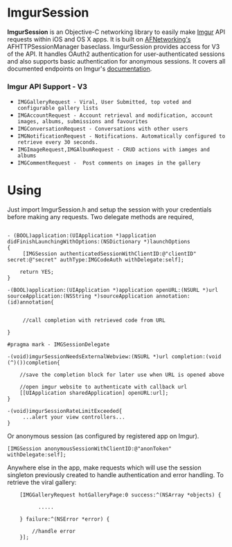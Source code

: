 # ImgurSession

__ImgurSession__ is an Objective-C networking library to easily make [Imgur](http://imgur.com) API requests within iOS and OS X apps. It is built on [AFNetworking's](http://afnetworking.com/) AFHTTPSessionManager baseclass. ImgurSession provides access for V3 of the API. It handles OAuth2 authentication for user-authenticated sessions and also supports basic authentication for anonymous sessions. It covers all documented endpoints on Imgur's [documentation](https://api.imgur.com/).

### Imgur API Support - V3

- `IMGGalleryRequest - Viral, User Submitted, top voted and configurable gallery lists`
- `IMGAccountRequest - Account retrieval and modification, account images, albums, submissions and favourites`
- `IMGConversationRequest - Conversations with other users`
- `IMGNotificationRequest - Notifications. Automatically configured to retrieve every 30 seconds.`
- `IMGImageRequest,IMGAlbumRequest - CRUD actions with iamges and albums`
- `IMGCommentRequest -  Post comments on images in the gallery`

# Using

Just import ImgurSession.h and setup the session with your credentials before making any requests. Two delegate methods are required,

```

- (BOOL)application:(UIApplication *)application didFinishLaunchingWithOptions:(NSDictionary *)launchOptions
{
     [IMGSession authenticatedSessionWithClientID:@"clientID" secret:@"secret" authType:IMGCodeAuth withDelegate:self];
    
    return YES;
}

-(BOOL)application:(UIApplication *)application openURL:(NSURL *)url sourceApplication:(NSString *)sourceApplication annotation:(id)annotation{


     //call completion with retrieved code from URL

}

#pragma mark - IMGSessionDelegate

-(void)imgurSessionNeedsExternalWebview:(NSURL *)url completion:(void (^)())completion{
    
    //save the completion block for later use when URL is opened above
    
    //open imgur website to authenticate with callback url
    [[UIApplication sharedApplication] openURL:url];
}

-(void)imgurSessionRateLimitExceeded{
     ...alert your view controllers...
}

```

Or anonymous session (as configured by registered app on Imgur).

```
[IMGSession anonymousSessionWithClientID:@"anonToken" withDelegate:self];
```

Anywhere else in the app, make requests which will use the session singleton previously created to handle authentication and error handling. To retrieve the viral gallery:


```
    [IMGGalleryRequest hotGalleryPage:0 success:^(NSArray *objects) {
        
          .....
        
    } failure:^(NSError *error) {
        
        //handle error
    }];

```
